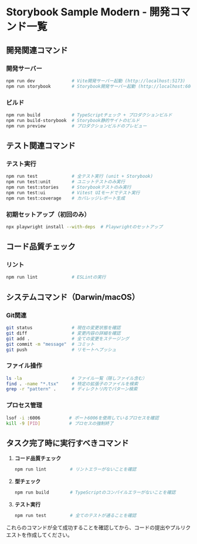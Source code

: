 # Storybook Sample Modern - 開発コマンド一覧

## 開発関連コマンド

### 開発サーバー
```bash
npm run dev              # Vite開発サーバー起動 (http://localhost:5173)
npm run storybook        # Storybook開発サーバー起動 (http://localhost:6006)
```

### ビルド
```bash
npm run build            # TypeScriptチェック + プロダクションビルド
npm run build-storybook  # Storybook静的サイトのビルド
npm run preview          # プロダクションビルドのプレビュー
```

## テスト関連コマンド

### テスト実行
```bash
npm run test             # 全テスト実行 (unit + Storybook)
npm run test:unit        # ユニットテストのみ実行
npm run test:stories     # Storybookテストのみ実行
npm run test:ui          # Vitest UIモードでテスト実行
npm run test:coverage    # カバレッジレポート生成
```

### 初期セットアップ（初回のみ）
```bash
npx playwright install --with-deps  # Playwrightのセットアップ
```

## コード品質チェック

### リント
```bash
npm run lint             # ESLintの実行
```

## システムコマンド（Darwin/macOS）

### Git関連
```bash
git status               # 現在の変更状態を確認
git diff                 # 変更内容の詳細を確認
git add .                # 全ての変更をステージング
git commit -m "message"  # コミット
git push                 # リモートへプッシュ
```

### ファイル操作
```bash
ls -la                   # ファイル一覧（隠しファイル含む）
find . -name "*.tsx"     # 特定の拡張子のファイルを検索
grep -r "pattern" .      # ディレクトリ内でパターン検索
```

### プロセス管理
```bash
lsof -i :6006           # ポート6006を使用しているプロセスを確認
kill -9 [PID]           # プロセスの強制終了
```

## タスク完了時に実行すべきコマンド

1. **コード品質チェック**
   ```bash
   npm run lint         # リントエラーがないことを確認
   ```

2. **型チェック**
   ```bash
   npm run build        # TypeScriptのコンパイルエラーがないことを確認
   ```

3. **テスト実行**
   ```bash
   npm run test         # 全てのテストが通ることを確認
   ```

これらのコマンドが全て成功することを確認してから、コードの提出やプルリクエストを作成してください。